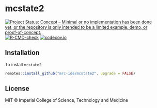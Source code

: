 # mcstate2

<!-- badges: start -->
[![Project Status: Concept – Minimal or no implementation has been done yet, or the repository is only intended to be a limited example, demo, or proof-of-concept.](https://www.repostatus.org/badges/latest/concept.svg)](https://www.repostatus.org/#concept)
[![R-CMD-check](https://github.com/mrc-ide/mcstate2/actions/workflows/R-CMD-check.yaml/badge.svg?branch=main)](https://github.com/mrc-ide/mcstate2/actions/workflows/R-CMD-check.yaml)
[![codecov.io](https://codecov.io/github/mrc-ide/mcstate2/coverage.svg?branch=main)](https://codecov.io/github/mrc-ide/mcstate2?branch=main)
<!-- badges: end -->

## Installation

To install `mcstate2`:

```r
remotes::install_github("mrc-ide/mcstate2", upgrade = FALSE)
```

## License

MIT © Imperial College of Science, Technology and Medicine
